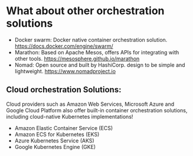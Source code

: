 # What about other orchestration solutions

- Docker swarm: Docker native container orchestration solution. https://docs.docker.com/engine/swarm/
- Marathon: Based on Apache Mesos, offers APIs for integrating with other tools. https://mesosphere.github.io/marathon
- Nomad: Open source and built by HashiCorp. design to be simple and lightweight. https://www.nomadproject.io

## Cloud orchestration Solutions:

Cloud providers such as Amazon Web Services, Microsoft Azure and Google Cloud Platform also offer built-in container orchestration solutions, including cloud-native Kubernetes implementations!
- Amazon Elastic Container Service (ECS)
- Amazon ECS for Kubernetes (EKS)
- Azure Kubernetes Service (AKS)
- Google Kubernetes Engine (GKE)
